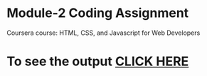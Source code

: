 

# Module-2 Coding Assignment

Coursera course: HTML, CSS, and Javascript for Web Developers

# To see the output [CLICK HERE](https://github.com/tobi-ik/Solutions-HTML-CSS-Javascript/blob/master/Assignments/module-2/index.html)

